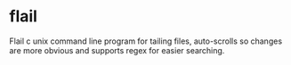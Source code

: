 flail
=====

Flail c unix command line program for tailing files, auto-scrolls so changes are more obvious and supports regex for easier searching.